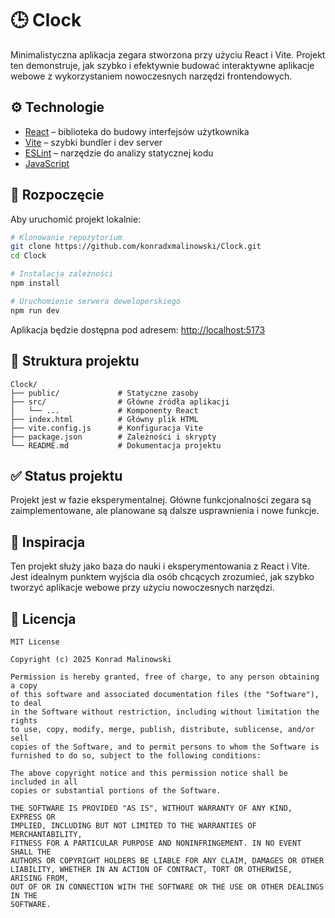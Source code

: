 # 🕒 Clock

Minimalistyczna aplikacja zegara stworzona przy użyciu React i Vite. Projekt ten demonstruje, jak szybko i efektywnie budować interaktywne aplikacje webowe z wykorzystaniem nowoczesnych narzędzi frontendowych.

## ⚙️ Technologie

- [React](https://reactjs.org/) – biblioteka do budowy interfejsów użytkownika
- [Vite](https://vitejs.dev/) – szybki bundler i dev server
- [ESLint](https://eslint.org/) – narzędzie do analizy statycznej kodu
- [JavaScript](https://developer.mozilla.org/en-US/docs/Web/JavaScript)

## 🚀 Rozpoczęcie

Aby uruchomić projekt lokalnie:

```bash
# Klonowanie repozytorium
git clone https://github.com/konradxmalinowski/Clock.git
cd Clock

# Instalacja zależności
npm install

# Uruchomienie serwera deweloperskiego
npm run dev
```

Aplikacja będzie dostępna pod adresem: [http://localhost:5173](http://localhost:5173)

## 📁 Struktura projektu

```
Clock/
├── public/             # Statyczne zasoby
├── src/                # Główne źródła aplikacji
│   └── ...             # Komponenty React
├── index.html          # Główny plik HTML
├── vite.config.js      # Konfiguracja Vite
├── package.json        # Zależności i skrypty
└── README.md           # Dokumentacja projektu
```

## ✅ Status projektu

Projekt jest w fazie eksperymentalnej. Główne funkcjonalności zegara są zaimplementowane, ale planowane są dalsze usprawnienia i nowe funkcje.

## 🧠 Inspiracja

Ten projekt służy jako baza do nauki i eksperymentowania z React i Vite. Jest idealnym punktem wyjścia dla osób chcących zrozumieć, jak szybko tworzyć aplikacje webowe przy użyciu nowoczesnych narzędzi.

## 📄 Licencja

```
MIT License

Copyright (c) 2025 Konrad Malinowski

Permission is hereby granted, free of charge, to any person obtaining a copy
of this software and associated documentation files (the "Software"), to deal
in the Software without restriction, including without limitation the rights
to use, copy, modify, merge, publish, distribute, sublicense, and/or sell
copies of the Software, and to permit persons to whom the Software is
furnished to do so, subject to the following conditions:

The above copyright notice and this permission notice shall be included in all
copies or substantial portions of the Software.

THE SOFTWARE IS PROVIDED "AS IS", WITHOUT WARRANTY OF ANY KIND, EXPRESS OR
IMPLIED, INCLUDING BUT NOT LIMITED TO THE WARRANTIES OF MERCHANTABILITY,
FITNESS FOR A PARTICULAR PURPOSE AND NONINFRINGEMENT. IN NO EVENT SHALL THE
AUTHORS OR COPYRIGHT HOLDERS BE LIABLE FOR ANY CLAIM, DAMAGES OR OTHER
LIABILITY, WHETHER IN AN ACTION OF CONTRACT, TORT OR OTHERWISE, ARISING FROM,
OUT OF OR IN CONNECTION WITH THE SOFTWARE OR THE USE OR OTHER DEALINGS IN THE
SOFTWARE.
```
